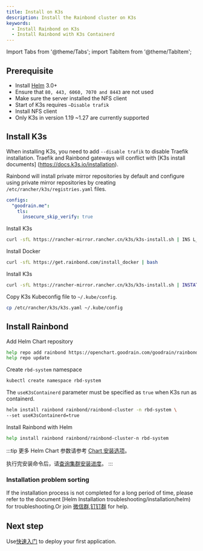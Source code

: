 ```yaml
---
title: Install on K3s
description: Install the Rainbond cluster on K3s
keywords:
  - Install Rainbond on K3s
  - Install Rainbond with K3s Containerd
---
```


Import Tabs from '@theme/Tabs';
import TabItem from '@theme/TabItem';

## Prerequisite

- Install [Helm](/docs/ops-guide/tools/#helm-cli) 3.0+
- Ensure that `80, 443, 6060, 7070 and 8443` are not used
- Make sure the server installed the NFS client
- Start of K3s requires `–Disable trafik`
- Install NFS client
- Only K3s in version 1.19 ~1.27 are currently supported

## Install K3s

When installing K3s, you need to add `--disable trafik` to disable Traefik installation. Traefik and Rainbond gateways will conflict with [K3s install documents] (https://docs.k3s.io/installation).

<Tabs>
  <TabItem value="containerd" label="Containerd" default>

Rainbond will install private mirror repositories by default and configure using private mirror repositories by creating `/etc/rancher/k3s/registries.yaml` files.

```yaml
configs:
  "goodrain.me":
    tls:
      insecure_skip_verify: true
```

Install K3s

```bash
curl -sfL https://rancher-mirror.rancher.cn/k3s/k3s-install.sh | INS L_K3S_MIROR=cn INSTAT_K3S_K3S_EXEC="--disable traefik" INSTAL_K3S_VERSION="v1.24.10+k3s1sh -
```

  </TabItem>
  <TabItem value="docker" label="Docker">

Install Docker

```bash
curl -sfL https://get.rainbond.com/install_docker | bash
```

Install K3s

```bash
curl -sfL https://rancher-mirror.rancher.cn/k3s/k3s-install.sh | INSTAT_K3S_MIROR=cn INSTAL_K3S_K3S_EXEC="--docker --disable trafik" INSTAL_K3S_VERSION="v1.24.10+k3s1" sh -
```

  </TabItem>
</Tabs>

Copy K3s Kubeconfig file to `~/.kube/config`.

```bash
cp /etc/rancher/k3s/k3s.yaml ~/.kube/config
```

## Install Rainbond

Add Helm Chart repository

```bash
help repo add rainbond https://openchart.goodrain.com/goodrain/rainbond
help repo update
```

Create `rbd-system` namespace

```bash
kubectl create namespace rbd-system
```

<Tabs>
  <TabItem value="containerd" label="Containerd" default>

The `useK3sContainerd` parameter must be specified as `true` when K3s run as containerd.

```bash
helm install rainbond rainbond/rainbond-cluster -n rbd-system \
--set useK3sContainerd=true
```

  </TabItem>
  <TabItem value="docker" label="Docker">

Install Rainbond with Helm

```bash
help install rainbond rainbond/rainbond-cluster-n rbd-system
```

  </TabItem>
</Tabs>

:::tip
更多 Helm Chart 参数请参考 [Chart 安装选项](../vaules-config)。

执行完安装命令后，请[查询集群安装进度](/docs/installation/install-with-helm/install-from-kubernetes#4-安装进度查询)。
:::

### Installation problem sorting

If the installation process is not completed for a long period of time, please refer to the document [Helm Installation troubleshooting/installation/helm) for troubleshooting.Or join [微信群](/community/support#microbelieve),[钉钉群](/community/support#pegs) for help.

## Next step

Use[快速入门](/docs/quick-start/getting-started/) to deploy your first application.
